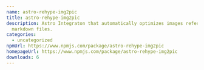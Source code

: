 ```yaml
---
name: astro-rehype-img2pic
title: astro-rehype-img2pic
description: Astro Integraton that automatically optimizes images referenced in
  markdown files.
categories:
  - uncategorized
npmUrl: https://www.npmjs.com/package/astro-rehype-img2pic
homepageUrl: https://www.npmjs.com/package/astro-rehype-img2pic
downloads: 6
---
```


